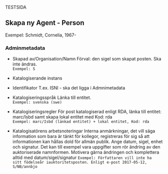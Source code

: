TESTSIDA 

## Skapa ny Agent - Person
Exempel: Schmidt, Cornelia, 1967- 

### Adminmetadata
* Skapad av/Organisation/Namn
  Förval: den sigel som skapat posten. Ska inte ändras.  
  ```Exempel: S```
  
* Katalogiserande instans
 
* Identifikator
  T.ex. ISNI - ska det ligga i Admnimetadata

* Katalogiseringsspråk 
  Länka till entitet.  
  ```Exempel: svenska (swe)```

* Katalogiseringsregler 
  För post katalogiserad enligt RDA, länka till entitet: marc/Isbd samt skapa lokal entitet med Kod: rda    
  ```Exempel: marc/Isbd (länkad entitet) + lokal entitet, Kod: rda```
  
* Katalogisatörens arbetsnoteringar 
  Interna anmärkningar, det vill säga information som bara är tänkt för kollegor, registreras för sig så att informationen kan
  hållas dold för allmän publik. Ange datum, sigel, enhet och signatur. Det kan till exempel vara uppgifter som rör ändring av den
  auktoriserade namnformen. Motivera gärna ändringen och komplettera alltid med datum/sigel/signatur
  ```Exempel: Författaren vill inte ha sitt födelseår iauktoritetsposten. Enligt e-post 2017-05-12, S/NB/annbjo```
  

